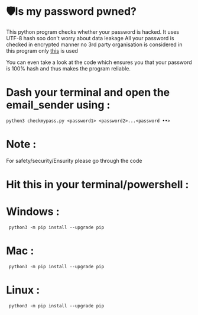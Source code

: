 # 🛡️Is my password pwned?
This python program checks whether your password is hacked. It uses UTF-8 hash soo don't worry about data leakage
All your password is checked in encrypted manner no 3rd party organisation is considered in this program only [this](https://haveibeenpwned.com) is used

You can even take a look at the code which ensures you that your password is 100% hash and thus makes the program reliable.

#  Dash your terminal and open the email_sender using : 

    python3 checkmypass.py <password1> <password2>...<password ••>

#  Note :
   For safety/security/Ensurity please go through the code 

#   Hit this in your terminal/powershell :

  
 
#   Windows :

     python3 -m pip install --upgrade pip
     


#   Mac :

     python3 -m pip install --upgrade pip
     


#   Linux :

     python3 -m pip install --upgrade pip
    
